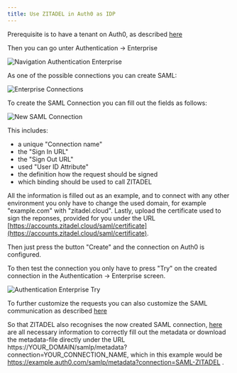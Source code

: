 ```yaml
---
title: Use ZITADEL in Auth0 as IDP
---
```


Prerequisite is to have a tenant on Auth0, as described [here](https://auth0.com/docs/get-started/auth0-overview/create-tenants)

Then you can go unter Authentication -> Enterprise 

![Navigation Authentication Enterprise](images/auth0_auth_enterprise.png)

As one of the possible connections you can create SAML:

![Enterprise Connections](images/auth0_enterprise_connections.png)

To create the SAML Connection you can fill out the fields as follows:

![New SAML Connection](images/auth0_connection.png)

This includes:
- a unique "Connection name"
- the "Sign In URL"
- the "Sign Out URL"
- used "User ID Attribute"
- the definition how the request should be signed
- which binding should be used to call ZITADEL

All the information is filled out as an example, and to connect with any other environment you only have to change the used domain, for example "example.com" with "zitadel.cloud". 
Lastly, upload the certificate used to sign the reponses, provided for you under the URL [https://accounts.zitadel.cloud/saml/certificate](https://accounts.zitadel.cloud/saml/certificate).

Then just press the button "Create" and the connection on Auth0 is configured.

To then test the connection you only have to press "Try" on the created connection in the Authentication -> Enterprise screen.

![Authentication Enterprise Try](images/auth0_auth_enterprise_try.png)

To further customize the requests you can also customize the SAML communication as described [here](https://auth0.com/docs/authenticate/protocols/saml/saml-configuration/customize-saml-assertions)

So that ZITADEL also recognises the now created SAML connection, [here](https://auth0.com/docs/authenticate/protocols/saml/saml-identity-provider-configuration-settings) are all necessary information to correctly fill out the metadata or download the metadata-file directly under the URL https://YOUR_DOMAIN/samlp/metadata?connection=YOUR_CONNECTION_NAME, which in this example would be https://example.auth0.com/samlp/metadata?connection=SAML-ZITADEL .

